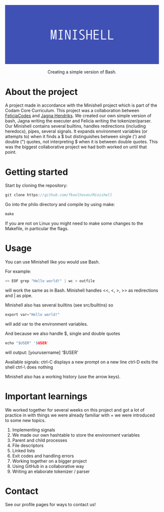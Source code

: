 <div align="center">
  <img src="img/MINISHELL.png" alt="logo" width="1000" height="auto" />
  <p>Creating a simple version of Bash.</p>
</div>

# About the project

A project made in accordance with the Minishell project which is part of the Codam Core Curriculum. This project was a collaboration between [FeliciaCodes](https://github.com/fkoolhoven) and [Jagna Hendriks](https://github.com/jshendriks).
We created our own simple version of bash, Jagna writing the executer and Felicia writing the tokenizer/parser. Our Minishell contains several builtins, handles redirections (including heredocs), pipes, several signals. It expands environment variables (or attempts to)
when it finds a $ but distinguishes between single (') and double (") quotes, not interpreting $ when it is between double quotes. This was the biggest collaborative project we had both worked on until that point. 


# Getting started

Start by cloning the repository:
```c
git clone https://github.com/fkoolhoven/Minishell
```
Go into the philo directory and compile by using make:
```c
make
```
If you are not on Linux you might need to make some changes to the Makefile, in particular the flags.

# Usage

You can use Minishell like you would use Bash.

For example:
```c
<< EOF grep "Hello world!" | wc > outfile 
```
will work the same as in Bash. Minishell handles <<, <, >, >> as redirections and | as pipe.

Minishell also has several builtins (see src/builtins) so
```c
export var="Hello world!"
```
will add var to the environment variables.

And because we also handle $, single and double quotes
```c
echo "$USER" '$USER'
```
will output: [yourusername] '$USER'

Available signals:
ctrl-C displays a new prompt on a new line
ctrl-D exits the shell
ctrl-\ does nothing

Minishell also has a working history (use the arrow keys).

# Important learnings

We worked together for several weeks on this project and got a lot of practice in with things we were already familiar with + we were introduced to some new topics.

1. Implementing signals
2. We made our own hashtable to store the environment variables
2. Parent and child processes
3. File descriptors
4. Linked lists
5. Exit codes and handling errors
6. Working together on a bigger project
7. Using GitHub in a collaborative way
8. Writing an elaborate tokenizer / parser

# Contact

See our profile pages for ways to contact us!
